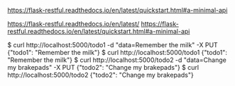 https://flask-restful.readthedocs.io/en/latest/quickstart.html#a-minimal-api

https://flask-restful.readthedocs.io/en/latest/
https://flask-restful.readthedocs.io/en/latest/quickstart.html#a-minimal-api

$ curl http://localhost:5000/todo1 -d "data=Remember the milk" -X PUT
{"todo1": "Remember the milk"}
$ curl http://localhost:5000/todo1
{"todo1": "Remember the milk"}
$ curl http://localhost:5000/todo2 -d "data=Change my brakepads" -X PUT
{"todo2": "Change my brakepads"}
$ curl http://localhost:5000/todo2
{"todo2": "Change my brakepads"}